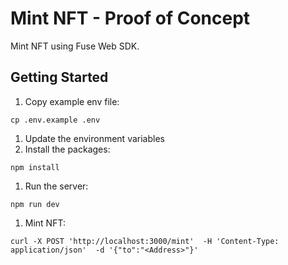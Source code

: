# Mint NFT - Proof of Concept

Mint NFT using Fuse Web SDK.

## Getting Started

1. Copy example env file:
  ```shell
  cp .env.example .env
  ```
1. Update the environment variables
1. Install the packages:
  ```shell
  npm install
  ```
1. Run the server:
  ```shell
  npm run dev
  ```
1. Mint NFT:
  ```shell
  curl -X POST 'http://localhost:3000/mint'  -H 'Content-Type: application/json'  -d '{"to":"<Address>"}'
  ```
